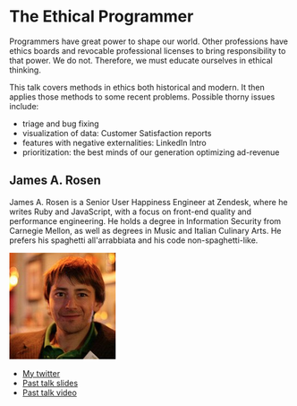 # The Ethical Programmer

Programmers have great power to shape our world. Other professions have ethics
boards and revocable professional licenses to bring responsibility to that
power. We do not. Therefore, we must educate ourselves in ethical thinking.

This talk covers methods in ethics both historical and modern. It then applies
those methods to some recent problems. Possible thorny issues include:

 * triage and bug fixing
 * visualization of data: Customer Satisfaction reports
 * features with negative externalities: LinkedIn Intro
 * prioritization: the best minds of our generation optimizing ad-revenue

## James A. Rosen

James A. Rosen is a Senior User Happiness Engineer at Zendesk, where he writes
Ruby and JavaScript, with a focus on front-end quality and performance
engineering. He holds a degree in Information Security from Carnegie Mellon,
as well as degrees in Music and Italian Culinary Arts. He prefers his spaghetti
all'arrabbiata and his code non-spaghetti-like.

![Profile picture](./profile_picture.png)

- [My twitter](https://twitter.com/jamesarosen)
- [Past talk slides](http://github.com/jamesarosen/presentations)
- [Past talk video](http://lanyrd.com/2013/melbjs-june/scgfrd/#link-rwkk)
